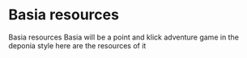 # Basia resources
Basia resources
Basia will be a point and klick adventure game in the deponia style 
here are the resources of it
